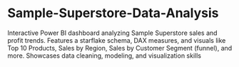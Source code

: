 # Sample-Superstore-Data-Analysis
Interactive Power BI dashboard analyzing Sample Superstore sales and profit trends. Features a starflake schema, DAX measures, and visuals like Top 10 Products, Sales by Region, Sales by Customer Segment (funnel), and more. Showcases data cleaning, modeling, and visualization skills
